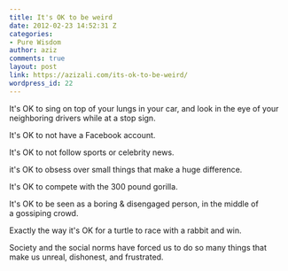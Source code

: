 ```yaml
---
title: It's OK to be weird
date: 2012-02-23 14:52:31 Z
categories:
- Pure Wisdom
author: aziz
comments: true
layout: post
link: https://azizali.com/its-ok-to-be-weird/
wordpress_id: 22
---
```


It's OK to sing on top of your lungs in your car, and look in the eye of your neighboring drivers while at a stop sign.

It's OK to not have a Facebook account.

It's OK to not follow sports or celebrity news.

it's OK to obsess over small things that make a huge difference.

It's OK to compete with the 300 pound gorilla.

It's OK to be seen as a boring & disengaged person, in the middle of a gossiping crowd.

Exactly the way it's OK for a turtle to race with a rabbit and win.

Society and the social norms have forced us to do so many things that make us unreal, dishonest, and frustrated.

